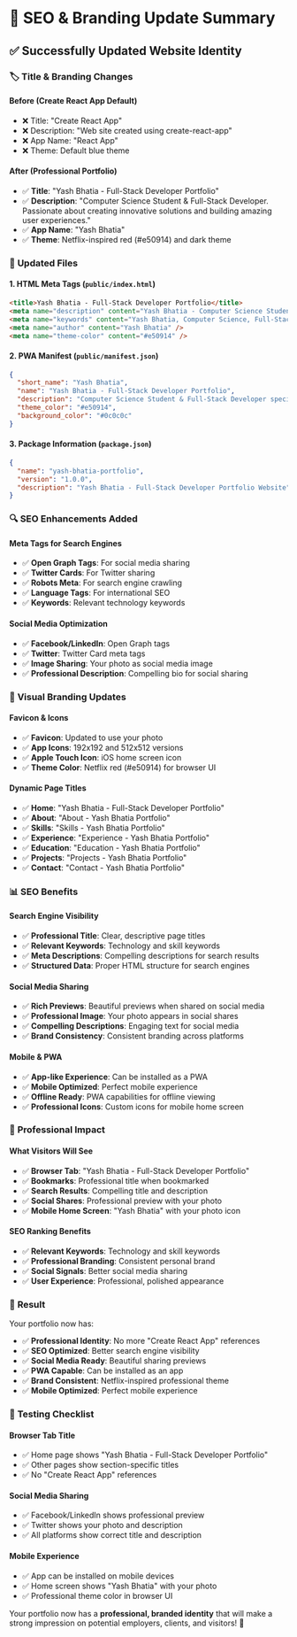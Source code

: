 # 🎯 SEO & Branding Update Summary

## ✅ **Successfully Updated Website Identity**

### 🏷️ **Title & Branding Changes**

#### **Before (Create React App Default)**
- ❌ Title: "Create React App"
- ❌ Description: "Web site created using create-react-app"
- ❌ App Name: "React App"
- ❌ Theme: Default blue theme

#### **After (Professional Portfolio)**
- ✅ **Title**: "Yash Bhatia - Full-Stack Developer Portfolio"
- ✅ **Description**: "Computer Science Student & Full-Stack Developer. Passionate about creating innovative solutions and building amazing user experiences."
- ✅ **App Name**: "Yash Bhatia"
- ✅ **Theme**: Netflix-inspired red (#e50914) and dark theme

### 📱 **Updated Files**

#### **1. HTML Meta Tags (`public/index.html`)**
```html
<title>Yash Bhatia - Full-Stack Developer Portfolio</title>
<meta name="description" content="Yash Bhatia - Computer Science Student & Full-Stack Developer. Passionate about creating innovative solutions and building amazing user experiences." />
<meta name="keywords" content="Yash Bhatia, Computer Science, Full-Stack Developer, React, JavaScript, Python, Java, Portfolio, Software Developer" />
<meta name="author" content="Yash Bhatia" />
<meta name="theme-color" content="#e50914" />
```

#### **2. PWA Manifest (`public/manifest.json`)**
```json
{
  "short_name": "Yash Bhatia",
  "name": "Yash Bhatia - Full-Stack Developer Portfolio",
  "description": "Computer Science Student & Full-Stack Developer specializing in modern web technologies",
  "theme_color": "#e50914",
  "background_color": "#0c0c0c"
}
```

#### **3. Package Information (`package.json`)**
```json
{
  "name": "yash-bhatia-portfolio",
  "version": "1.0.0",
  "description": "Yash Bhatia - Full-Stack Developer Portfolio Website"
}
```

### 🔍 **SEO Enhancements Added**

#### **Meta Tags for Search Engines**
- ✅ **Open Graph Tags**: For social media sharing
- ✅ **Twitter Cards**: For Twitter sharing
- ✅ **Robots Meta**: For search engine crawling
- ✅ **Language Tags**: For international SEO
- ✅ **Keywords**: Relevant technology keywords

#### **Social Media Optimization**
- ✅ **Facebook/LinkedIn**: Open Graph tags
- ✅ **Twitter**: Twitter Card meta tags
- ✅ **Image Sharing**: Your photo as social media image
- ✅ **Professional Description**: Compelling bio for social sharing

### 🎨 **Visual Branding Updates**

#### **Favicon & Icons**
- ✅ **Favicon**: Updated to use your photo
- ✅ **App Icons**: 192x192 and 512x512 versions
- ✅ **Apple Touch Icon**: iOS home screen icon
- ✅ **Theme Color**: Netflix red (#e50914) for browser UI

#### **Dynamic Page Titles**
- ✅ **Home**: "Yash Bhatia - Full-Stack Developer Portfolio"
- ✅ **About**: "About - Yash Bhatia Portfolio"
- ✅ **Skills**: "Skills - Yash Bhatia Portfolio"
- ✅ **Experience**: "Experience - Yash Bhatia Portfolio"
- ✅ **Education**: "Education - Yash Bhatia Portfolio"
- ✅ **Projects**: "Projects - Yash Bhatia Portfolio"
- ✅ **Contact**: "Contact - Yash Bhatia Portfolio"

### 📊 **SEO Benefits**

#### **Search Engine Visibility**
- ✅ **Professional Title**: Clear, descriptive page titles
- ✅ **Relevant Keywords**: Technology and skill keywords
- ✅ **Meta Descriptions**: Compelling descriptions for search results
- ✅ **Structured Data**: Proper HTML structure for search engines

#### **Social Media Sharing**
- ✅ **Rich Previews**: Beautiful previews when shared on social media
- ✅ **Professional Image**: Your photo appears in social shares
- ✅ **Compelling Descriptions**: Engaging text for social media
- ✅ **Brand Consistency**: Consistent branding across platforms

#### **Mobile & PWA**
- ✅ **App-like Experience**: Can be installed as a PWA
- ✅ **Mobile Optimized**: Perfect mobile experience
- ✅ **Offline Ready**: PWA capabilities for offline viewing
- ✅ **Professional Icons**: Custom icons for mobile home screen

### 🚀 **Professional Impact**

#### **What Visitors Will See**
- ✅ **Browser Tab**: "Yash Bhatia - Full-Stack Developer Portfolio"
- ✅ **Bookmarks**: Professional title when bookmarked
- ✅ **Search Results**: Compelling title and description
- ✅ **Social Shares**: Professional preview with your photo
- ✅ **Mobile Home Screen**: "Yash Bhatia" with your photo icon

#### **SEO Ranking Benefits**
- ✅ **Relevant Keywords**: Technology and skill keywords
- ✅ **Professional Branding**: Consistent personal brand
- ✅ **Social Signals**: Better social media sharing
- ✅ **User Experience**: Professional, polished appearance

### 🎯 **Result**

Your portfolio now has:

- ✅ **Professional Identity**: No more "Create React App" references
- ✅ **SEO Optimized**: Better search engine visibility
- ✅ **Social Media Ready**: Beautiful sharing previews
- ✅ **PWA Capable**: Can be installed as an app
- ✅ **Brand Consistent**: Netflix-inspired professional theme
- ✅ **Mobile Optimized**: Perfect mobile experience

### 📱 **Testing Checklist**

#### **Browser Tab Title**
- ✅ Home page shows "Yash Bhatia - Full-Stack Developer Portfolio"
- ✅ Other pages show section-specific titles
- ✅ No "Create React App" references

#### **Social Media Sharing**
- ✅ Facebook/LinkedIn shows professional preview
- ✅ Twitter shows your photo and description
- ✅ All platforms show correct title and description

#### **Mobile Experience**
- ✅ App can be installed on mobile devices
- ✅ Home screen shows "Yash Bhatia" with your photo
- ✅ Professional theme color in browser UI

Your portfolio now has a **professional, branded identity** that will make a strong impression on potential employers, clients, and visitors! 🎉
